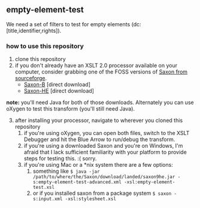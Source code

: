 ## empty-element-test ##
We need a set of filters to test for empty elements (dc:\[title,identifier,rights\]).

### how to use this repository ###
1. clone this repository
2. if you don't already have an XSLT 2.0 processor available on your computer, consider grabbing one of the FOSS versions of [Saxon from sourceforge](http://saxon.sourceforge.net).
    * [Saxon-B](https://sourceforge.net/projects/saxon/files/Saxon-B/9.1.0.8/saxonb9-1-0-8j.zip/download) \[direct download\]
    * [Saxon-HE](https://sourceforge.net/projects/saxon/files/Saxon-HE/9.7/saxonHE9-7-0-1J.zip/download) \[direct download\]

**note:** you'll need Java for both of those downloads. Alternately you can use oXygen to test this transform (you'll still need Java). 

3. after installing your processor, navigate to wherever you cloned this repository
    1. if you're using oXygen, you can open both files, switch to the XSLT Debugger and hit the Blue Arrow to run/debug the transform.
    2. if you're using a downloaded Saxon and you're on Windows, I'm afraid that I lack sufficient familiarity with your platform to provide steps for testing this. :( sorry. 
    3. if you're using Mac or a *nix system there are a few options:
        1. something like `$ java -jar /path/to/where/the/Saxon/download/landed/saxon9he.jar -s:empty-element-test-advanced.xml -xsl:empty-element-test.xsl`
        2. or if you installed saxon from a package system `$ saxon -s:input.xml -xsl:stylesheet.xsl`
         

